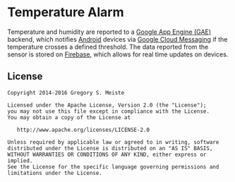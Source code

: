 # Temperature Alarm

Temperature and humidity are reported to a [Google App Engine (GAE)][1]
backend, which notifies [Android][2] devices via [Google Cloud Messaging][3]
if the temperature crosses a defined threshold. The data reported from the
sensor is stored on [Firebase][4], which allows for real time updates on
devices.

## License

    Copyright 2014-2016 Gregory S. Meiste

    Licensed under the Apache License, Version 2.0 (the "License");
    you may not use this file except in compliance with the License.
    You may obtain a copy of the License at

       http://www.apache.org/licenses/LICENSE-2.0

    Unless required by applicable law or agreed to in writing, software
    distributed under the License is distributed on an "AS IS" BASIS,
    WITHOUT WARRANTIES OR CONDITIONS OF ANY KIND, either express or implied.
    See the License for the specific language governing permissions and
    limitations under the License.


[1]: https://cloud.google.com/appengine/
[2]: http://www.android.com/
[3]: https://developers.google.com/cloud-messaging/
[4]: https://www.firebase.com/